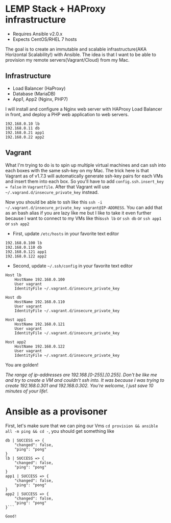 # LEMP Stack + HAProxy infrastructure

- Requires Ansible v2.0.x
- Expects CentOS/RHEL 7 hosts

The goal is to create an immutable and scalable infrastructure(AKA Horizontal Scalability!) with Ansible. The idea is that I want to be able to provision my remote servers(Vagrant/Cloud) from my Mac.

## Infrastructure


- Load Balancer (HaProxy)
- Database (MariaDB)
- App1, App2 (Nginx, PHP7)

I will install and configure a Nginx web server with HAProxy Load Balancer in front, and deploy a PHP web application to web servers.
```
192.168.0.10 lb
192.168.0.11 db
192.168.0.21 app1
192.168.0.22 app2
```



## Vagrant

What I'm trying to do is to spin up multiple virtual machines and can ssh into each boxes with the same ssh-key on my Mac. The trick here is that Vagrant as of v1.7.3 will automatically generate ssh-key pairs for each VMs and insert them into each box. So you'll have to add `config.ssh.insert_key = false` in `Vagrantfile`. After that Vagrant will use `~/.vagrand.d/insecure_private_key` instead.

Now you should be able to ssh like this `ssh -i ~/.vagrant.d/insecure_private_key vagrant@IP-ADDRESS`. You can add that as an bash alias if you are lazy like me but I like to take it even further because I want to connect to my VMs like this`ssh lb` or `ssh db` or `ssh app1` or `ssh app2`

- First, update `/etc/hosts` in your favorite text editor
```
192.168.0.100 lb
192.168.0.110 db
192.168.0.121 app1
192.168.0.122 app2
```

- Second, update `~/.ssh/config` in your favorite text editor
```
Host lb
	HostName 192.168.0.100
	User vagrant
	IdentityFile ~/.vagrant.d/insecure_private_key

Host db
	HostName 192.168.0.110
	User vagrant
	IdentityFile ~/.vagrant.d/insecure_private_key

Host app1
	HostName 192.168.0.121
	User vagrant
	IdentityFile ~/.vagrant.d/insecure_private_key

Host app2
	HostName 192.168.0.122
	User vagrant
	IdentityFile ~/.vagrant.d/insecure_private_key
```

You are golden!

*The range of ip-addresses are 192.168.[0-255].[0.255]. Don't be like me and try to create a VM and couldn't ssh into. It was because I was trying to create 192.168.0.301 and 192.168.0.302. You're welcome, I just save 10 minutes of your life!.*


# Ansible as a provisoner

First, let's make sure that we can ping our Vms `cd provision && ansible all -m ping && cd -`, you should get something like
```
db | SUCCESS => {
    "changed": false,
    "ping": "pong"
}
lb | SUCCESS => {
    "changed": false,
    "ping": "pong"
}
app1 | SUCCESS => {
    "changed": false,
    "ping": "pong"
}
app2 | SUCCESS => {
    "changed": false,
    "ping": "pong"
}```

Good!







